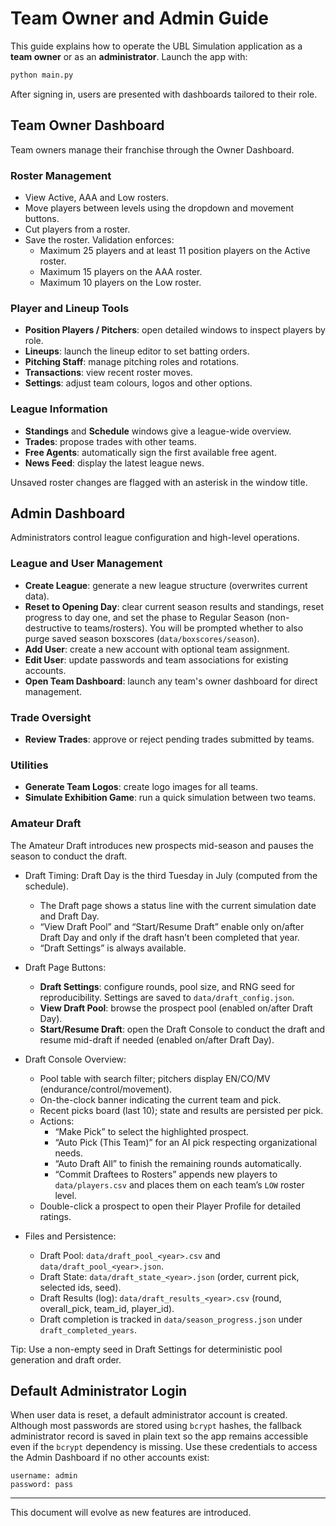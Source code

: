 # Team Owner and Admin Guide

This guide explains how to operate the UBL Simulation application as a **team owner** or as an **administrator**. Launch the app with:

```bash
python main.py
```

After signing in, users are presented with dashboards tailored to their role.

## Team Owner Dashboard

Team owners manage their franchise through the Owner Dashboard.

### Roster Management
- View Active, AAA and Low rosters.
- Move players between levels using the dropdown and movement buttons.
- Cut players from a roster.
- Save the roster. Validation enforces:
  - Maximum 25 players and at least 11 position players on the Active roster.
  - Maximum 15 players on the AAA roster.
  - Maximum 10 players on the Low roster.

### Player and Lineup Tools
- **Position Players / Pitchers**: open detailed windows to inspect players by role.
- **Lineups**: launch the lineup editor to set batting orders.
- **Pitching Staff**: manage pitching roles and rotations.
- **Transactions**: view recent roster moves.
- **Settings**: adjust team colours, logos and other options.

### League Information
- **Standings** and **Schedule** windows give a league-wide overview.
- **Trades**: propose trades with other teams.
- **Free Agents**: automatically sign the first available free agent.
- **News Feed**: display the latest league news.

Unsaved roster changes are flagged with an asterisk in the window title.

## Admin Dashboard

Administrators control league configuration and high-level operations.

### League and User Management
- **Create League**: generate a new league structure (overwrites current data).
 - **Reset to Opening Day**: clear current season results and standings, reset progress to day one, and set the phase to Regular Season (non-destructive to teams/rosters). You will be prompted whether to also purge saved season boxscores (`data/boxscores/season`).
- **Add User**: create a new account with optional team assignment.
- **Edit User**: update passwords and team associations for existing accounts.
- **Open Team Dashboard**: launch any team's owner dashboard for direct management.

### Trade Oversight
- **Review Trades**: approve or reject pending trades submitted by teams.

### Utilities
- **Generate Team Logos**: create logo images for all teams.
- **Simulate Exhibition Game**: run a quick simulation between two teams.

### Amateur Draft
The Amateur Draft introduces new prospects mid-season and pauses the season to conduct the draft.

- Draft Timing: Draft Day is the third Tuesday in July (computed from the schedule).
  - The Draft page shows a status line with the current simulation date and Draft Day.
  - “View Draft Pool” and “Start/Resume Draft” enable only on/after Draft Day and only if the draft hasn’t been completed that year.
  - “Draft Settings” is always available.

- Draft Page Buttons:
  - **Draft Settings**: configure rounds, pool size, and RNG seed for reproducibility. Settings are saved to `data/draft_config.json`.
  - **View Draft Pool**: browse the prospect pool (enabled on/after Draft Day).
  - **Start/Resume Draft**: open the Draft Console to conduct the draft and resume mid-draft if needed (enabled on/after Draft Day).

- Draft Console Overview:
  - Pool table with search filter; pitchers display EN/CO/MV (endurance/control/movement).
  - On-the-clock banner indicating the current team and pick.
  - Recent picks board (last 10); state and results are persisted per pick.
  - Actions:
    - “Make Pick” to select the highlighted prospect.
    - “Auto Pick (This Team)” for an AI pick respecting organizational needs.
    - “Auto Draft All” to finish the remaining rounds automatically.
    - “Commit Draftees to Rosters” appends new players to `data/players.csv` and places them on each team’s `LOW` roster level.
  - Double-click a prospect to open their Player Profile for detailed ratings.

- Files and Persistence:
  - Draft Pool: `data/draft_pool_<year>.csv` and `data/draft_pool_<year>.json`.
  - Draft State: `data/draft_state_<year>.json` (order, current pick, selected ids, seed).
  - Draft Results (log): `data/draft_results_<year>.csv` (round, overall_pick, team_id, player_id).
  - Draft completion is tracked in `data/season_progress.json` under `draft_completed_years`.

Tip: Use a non-empty seed in Draft Settings for deterministic pool generation and draft order.

## Default Administrator Login
When user data is reset, a default administrator account is created. Although
most passwords are stored using `bcrypt` hashes, the fallback administrator
record is saved in plain text so the app remains accessible even if the
`bcrypt` dependency is missing. Use these credentials to access the Admin
Dashboard if no other accounts exist:

```
username: admin
password: pass
```

---
This document will evolve as new features are introduced.
